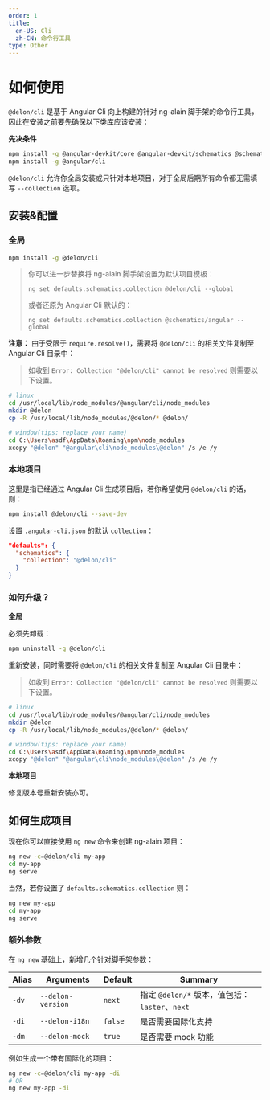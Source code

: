 ```yaml
---
order: 1
title:
  en-US: Cli
  zh-CN: 命令行工具
type: Other
---
```


# 如何使用

`@delon/cli` 是基于 Angular Cli 向上构建的针对 ng-alain 脚手架的命令行工具，因此在安装之前要先确保以下类库应该安装：

**先决条件**

```bash
npm install -g @angular-devkit/core @angular-devkit/schematics @schematics/schematics rxjs
npm install -g @angular/cli
```

`@delon/cli` 允许你全局安装或只针对本地项目，对于全局后期所有命令都无需填写 `--collection` 选项。

## 安装&配置

### 全局

```bash
npm install -g @delon/cli
```

> 你可以进一步替换将 ng-alain 脚手架设置为默认项目模板：
>
> `ng set defaults.schematics.collection @delon/cli --global`
>
> 或者还原为 Angular Cli 默认的：
>
> `ng set defaults.schematics.collection @schematics/angular --global`

**注意：** 由于受限于 `require.resolve()`，需要将 `@delon/cli` 的相关文件复制至 Angular Cli 目录中：

> 如收到 `Error: Collection "@delon/cli" cannot be resolved` 则需要以下设置。

```bash
# linux
cd /usr/local/lib/node_modules/@angular/cli/node_modules
mkdir @delon
cp -R /usr/local/lib/node_modules/@delon/* @delon/

# window(tips: replace your name)
cd C:\Users\asdf\AppData\Roaming\npm\node_modules
xcopy "@delon" "@angular\cli\node_modules\@delon" /s /e /y
```

### 本地项目

这里是指已经通过 Angular Cli 生成项目后，若你希望使用 `@delon/cli` 的话，则：

```bash
npm install @delon/cli --save-dev
```

设置 `.angular-cli.json` 的默认 `collection`：

```json
"defaults": {
  "schematics": {
    "collection": "@delon/cli"
  }
}
```

### 如何升级？

**全局**

必须先卸载：

```bash
npm uninstall -g @delon/cli
```

重新安装，同时需要将 `@delon/cli` 的相关文件复制至 Angular Cli 目录中：

> 如收到 `Error: Collection "@delon/cli" cannot be resolved` 则需要以下设置。

```bash
# linux
cd /usr/local/lib/node_modules/@angular/cli/node_modules
mkdir @delon
cp -R /usr/local/lib/node_modules/@delon/* @delon/

# window(tips: replace your name)
cd C:\Users\asdf\AppData\Roaming\npm\node_modules
xcopy "@delon" "@angular\cli\node_modules\@delon" /s /e /y
```

**本地项目**

修复版本号重新安装亦可。

## 如何生成项目

现在你可以直接使用 `ng new` 命令来创建 ng-alain 项目：

```bash
ng new -c=@delon/cli my-app
cd my-app
ng serve
```

当然，若你设置了 `defaults.schematics.collection` 则：

```bash
ng new my-app
cd my-app
ng serve
```

### 额外参数

在 `ng new` 基础上，新增几个针对脚手架参数：

| Alias | Arguments | Default | Summary |
| --------- | --------- | ------- | ------- |
| `-dv` | `--delon-version` | `next` | 指定 `@delon/*` 版本，值包括：`laster`、`next` |
| `-di` | `--delon-i18n` | `false` | 是否需要国际化支持 |
| `-dm` | `--delon-mock` | `true` | 是否需要 mock 功能 |

例如生成一个带有国际化的项目：

```bash
ng new -c=@delon/cli my-app -di
# OR
ng new my-app -di
```
